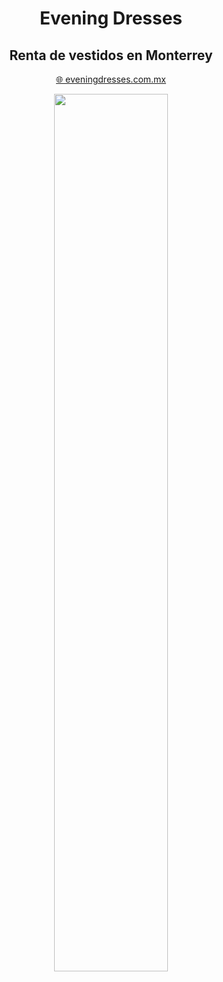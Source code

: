 <h1 align="center">Evening Dresses</h1>

<h2 align="center">Renta de vestidos en Monterrey</h2>

<p align="center"><a align="center" href="https://www.eveningdresses.com.mx">🌐 eveningdresses.com.mx</a></p>

<p align="center"><img src="https://storage.googleapis.com/eve-dresses.appspot.com/hero/08-22-1.png" width="60%"></p>
